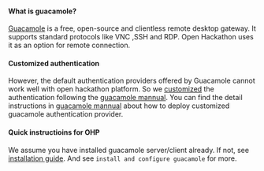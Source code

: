 #### What is guacamole?
[Guacamole](http://guac-dev.org/) is a free, open-source and clientless remote desktop gateway.
It supports standard protocols like VNC ,SSH and RDP. Open Hackathon uses it as an option for remote connection.

#### Customized authentication
However, the default authentication providers offered by Guacamole cannot work well with open hackathon platform. 
So we [customized](https://github.com/msopentechcn/open-hackathon/tree/master/openhackathon-guacamole-auth-provider) the 
authentication following the [guacamole mannual](http://guac-dev.org/doc/gug/custom-authentication.html). You can find the detail instructions in [guacamole mannual](http://guac-dev.org/doc/gug/custom-authentication.html) about how to 
deploy customized guacamole authentication provider. 

#### Quick instructioins for OHP
We assume you have installed guacamole server/client already. If not, see [installation guide](http://guac-dev.org/doc/gug/installing-guacamole.html). And see `install and configure guacamole` for more.
